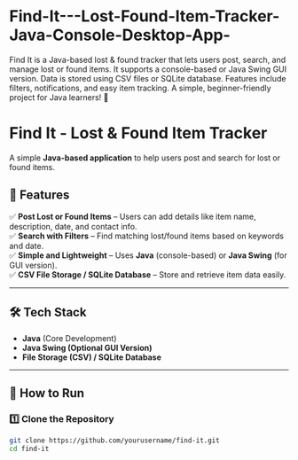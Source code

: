 # Find-It---Lost-Found-Item-Tracker-Java-Console-Desktop-App-
Find It is a Java-based lost &amp; found tracker that lets users post, search, and manage lost or found items. It supports a console-based or Java Swing GUI version. Data is stored using CSV files or SQLite database. Features include filters, notifications, and easy item tracking. A simple, beginner-friendly project for Java learners! 🚀

# Find It - Lost & Found Item Tracker  
A simple **Java-based application** to help users post and search for lost or found items.  

## 🚀 Features  
✅ **Post Lost or Found Items** – Users can add details like item name, description, date, and contact info.  
✅ **Search with Filters** – Find matching lost/found items based on keywords and date.  
✅ **Simple and Lightweight** – Uses **Java** (console-based) or **Java Swing** (for GUI version).  
✅ **CSV File Storage / SQLite Database** – Store and retrieve item data easily.  

---

## 🛠️ Tech Stack  
- **Java** (Core Development)  
- **Java Swing (Optional GUI Version)**  
- **File Storage (CSV) / SQLite Database**  

---

## 📌 How to Run  
### **1️⃣ Clone the Repository**  
```sh
git clone https://github.com/yourusername/find-it.git
cd find-it

